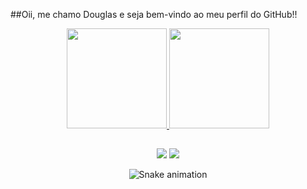 ##Oii, me chamo Douglas e seja bem-vindo ao meu perfil do GitHub!!

<div align="center">
  <a href="https://github.com/douglaszapelini">
  <img height="160em" src="https://github-readme-stats.vercel.app/api?username=douglaszapelini&show_icons=true&theme=radical&include_all_commits=true&count_private=true"/>
  <img height="160em" src="https://github-readme-stats.vercel.app/api/top-langs/?username=douglaszapelini&layout=compact&langs_count=7&theme=radical"/>
</div>
  
##
  
<div align="center">
  <a href="https://instagram.com/dog_sz" target="_blank"><img src="https://img.shields.io/badge/-Instagram-%23E4405F?style=for-the-badge&logo=instagram&logoColor=white" target="_blank"></a>
  <a href="https://www.linkedin.com/in/douglassz" target="_blank"><img src="https://img.shields.io/badge/-LinkedIn-%230077B5?style=for-the-badge&logo=linkedin&logoColor=white" target="_blank"></a>   
  
 ![Snake animation](https://github.com/douglaszapelini/douglaszapelini/blob/output/github-contribution-grid-snake.svg)
  
</div>
